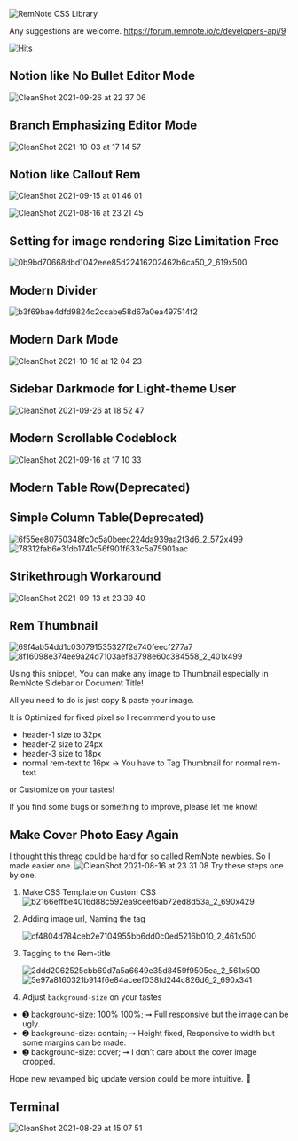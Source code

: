 ![RemNote CSS Library](https://user-images.githubusercontent.com/56161102/134761779-cd39ce14-3ea5-433f-9a14-d642f52c7e5e.png)

Any suggestions are welcome.
https://forum.remnote.io/c/developers-api/9

[![Hits](https://hits.seeyoufarm.com/api/count/incr/badge.svg?url=https%3A%2F%2Fgithub.com%2Fbrowneyedsoul%2FRemNote-CSS-Library&count_bg=%23282A27&title_bg=%23555555&icon=&icon_color=%23E7E7E7&title=Visit&edge_flat=false)](https://hits.seeyoufarm.com)

## Notion like No Bullet Editor Mode
![CleanShot 2021-09-26 at 22 37 06](https://user-images.githubusercontent.com/56161102/134810445-378b6e6f-cd62-4a50-a6ea-76b6b04c324c.png)

## Branch Emphasizing Editor Mode
![CleanShot 2021-10-03 at 17 14 57](https://user-images.githubusercontent.com/56161102/135745657-5daffdc3-6e95-4bc8-9bd3-14619397be0f.png)



## Notion like Callout Rem
![CleanShot 2021-09-15 at 01 46 01](https://user-images.githubusercontent.com/56161102/133299689-ec0a686b-7377-4871-bf7a-2c49e7e3a62e.gif)

![CleanShot 2021-08-16 at 23 21 45](https://user-images.githubusercontent.com/56161102/129578910-f5bdf063-dc52-400d-97ff-5a327fa00819.png)

## Setting for image rendering Size Limitation Free
![0b9bd70668dbd1042eee85d22416202462b6ca50_2_619x500](https://user-images.githubusercontent.com/56161102/133884643-7d81d70e-0158-4da2-95a7-80efcce911cd.jpg)



## Modern Divider
![b3f69bae4dfd9824c2ccabe58d67a0ea497514f2](https://user-images.githubusercontent.com/56161102/129580147-c0507bcc-a4d1-4522-b48d-d7efdf831e0f.gif)

## Modern Dark Mode
![CleanShot 2021-10-16 at 12 04 23](https://user-images.githubusercontent.com/56161102/137571467-62a071e9-43b6-42c7-8f75-7046d541ccb1.png)


## Sidebar Darkmode for Light-theme User
![CleanShot 2021-09-26 at 18 52 47](https://user-images.githubusercontent.com/56161102/134802986-1db76d66-b057-49bf-8121-5933c66f7466.png)


## Modern Scrollable Codeblock
![CleanShot 2021-09-16 at 17 10 33](https://user-images.githubusercontent.com/56161102/133575648-e3b0311d-da26-4123-b4b2-79bf0a2028af.png)


## Modern Table Row(Deprecated)



## Simple Column Table(Deprecated)
![6f55ee80750348fc0c5a0beec224da939aa2f3d6_2_572x499](https://user-images.githubusercontent.com/56161102/129581987-d9833334-3031-43c1-88fa-1cb3d1820238.png)
![78312fab6e3fdb1741c56f901f633c5a75901aac](https://user-images.githubusercontent.com/56161102/129582005-5bd6eccf-6553-43f5-8753-8e0e66e91673.gif)



## Strikethrough Workaround
![CleanShot 2021-09-13 at 23 39 40](https://user-images.githubusercontent.com/56161102/133104105-d94817c9-0ff9-4fdb-b221-da2d8a5c7d50.png)




## Rem Thumbnail
![69f4ab54dd1c030791535327f2e740feecf277a7](https://user-images.githubusercontent.com/56161102/129581292-e4fd666b-4ead-4411-b9ec-1cb4831fc80e.gif)
![8f16098e374ee9a24d7103aef83798e60c384558_2_401x499](https://user-images.githubusercontent.com/56161102/129581310-86760ddf-23f6-47cf-9061-67bbdcc16f29.png)

Using this snippet, You can make any image to Thumbnail especially in RemNote Sidebar or Document Title!

All you need to do is just copy & paste your image.

It is Optimized for fixed pixel so I recommend you to use
- header-1 size to 32px
- header-2 size to 24px
- header-3 size to 18px
- normal rem-text to 16px → You have to Tag Thumbnail for normal rem-text

or Customize on your tastes!

If you find some bugs or something to improve, please let me know!




## Make Cover Photo Easy Again
I thought this thread could be hard for so called RemNote newbies.
So I made easier one.
![CleanShot 2021-08-16 at 23 31 08](https://user-images.githubusercontent.com/56161102/129580369-0efa006b-3042-4af3-b514-d6a32fb60938.png)
Try these steps one by one.

 1. Make CSS Template on Custom CSS
	![b2166effbe4016d88c592ea9ceef6ab72ed8d53a_2_690x429](https://user-images.githubusercontent.com/56161102/129580692-22c7710d-af5c-4939-b44b-a8857493965d.png)

 2. Adding image url, Naming the tag

	 ![cf4804d784ceb2e7104955bb6dd0c0ed5216b010_2_461x500](https://user-images.githubusercontent.com/56161102/129580723-950620ac-7077-4cee-9f52-79329713f98a.jpeg)

 3. Tagging to the Rem-title
 
	![2ddd2062525cbb69d7a5a6649e35d8459f9505ea_2_561x500](https://user-images.githubusercontent.com/56161102/129580757-d230aa8c-537e-4965-8c9d-931862c51e58.jpeg)
  	![5e97a8160321b914f6e84aceef038fd244c826d6_2_690x341](https://user-images.githubusercontent.com/56161102/129580770-bab49a86-f72c-4313-b172-4d3a4e1d383e.jpeg)

 4. Adjust `background-size` on your tastes
 - ➊ background-size: 100% 100%; ➞ Full responsive but the image can be ugly.
 - ➋ background-size: contain; ➞ Height fixed, Responsive to width but some margins can be made.
 - ➌ background-size: cover; ➞ I don’t care about the cover image cropped.

Hope new revamped big update version could be more intuitive. :slightly_smiling_face:

## Terminal
![CleanShot 2021-08-29 at 15 07 51](https://user-images.githubusercontent.com/56161102/131240536-c039347c-3fce-4cc4-a568-048606a4d383.png)


